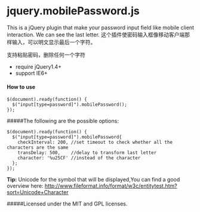 jquery.mobilePassword.js
========================


This is a jQuery plugin that make your password input field like mobile client interaction.
We can see the last letter.
这个插件使密码输入框像移动客户端那样输入，可以明文显示最后一个字符。

支持粘贴密码，删除任何一个字符

- require jQuery1.4+
- support IE6+

#### How to use
```
$(document).ready(function() {
  $("input[type=password]").mobilePassword();
});
```
#####The following are the possible options:
```
$(document).ready(function() {
  $("input[type=password]").mobilePassword{
    checkInterval: 200, //set timeout to check whether all the characters are the same
    transDelay: 500,    //delay to transform last letter
    character: '%u25CF' //instead of the character
  };
});
```
**Tip:** Unicode for the symbol that will be displayed,You can find a good overview here:
http://www.fileformat.info/format/w3c/entitytest.htm?sort=Unicode+Character

#####Licensed under the MIT and GPL licenses.